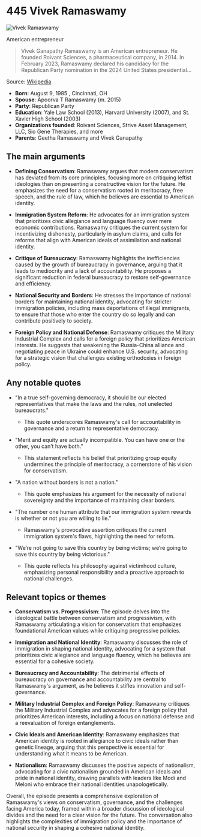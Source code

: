 # 445 Vivek Ramaswamy

![Vivek Ramaswamy](https://encrypted-tbn0.gstatic.com/images?q=tbn:ANd9GcTlc7Ik1l_JncliwuOcv3ppvEBTjQj2aRm1-JFEmeH3zu9kdyCyhfgdAg&s=0)

American entrepreneur

> Vivek Ganapathy Ramaswamy is an American entrepreneur. He founded Roivant Sciences, a pharmaceutical company, in 2014. In February 2023, Ramaswamy declared his candidacy for the Republican Party nomination in the 2024 United States presidential...

Source: [Wikipedia](https://en.wikipedia.org/wiki/Vivek_Ramaswamy)

- **Born**: August 9, 1985 , Cincinnati, OH
- **Spouse**: Apoorva T Ramaswamy (m. 2015)
- **Party**: Republican Party
- **Education**: Yale Law School (2013), Harvard University (2007), and St. Xavier High School (2003)
- **Organizations founded**: Roivant Sciences, Strive Asset Management, LLC, Sio Gene Therapies, and more
- **Parents**: Geetha Ramaswamy and Vivek Ganapathy

## The main arguments

- **Defining Conservatism**: Ramaswamy argues that modern conservatism has deviated from its core principles, focusing more on critiquing leftist ideologies than on presenting a constructive vision for the future. He emphasizes the need for a conservatism rooted in meritocracy, free speech, and the rule of law, which he believes are essential to American identity.

- **Immigration System Reform**: He advocates for an immigration system that prioritizes civic allegiance and language fluency over mere economic contributions. Ramaswamy critiques the current system for incentivizing dishonesty, particularly in asylum claims, and calls for reforms that align with American ideals of assimilation and national identity.

- **Critique of Bureaucracy**: Ramaswamy highlights the inefficiencies caused by the growth of bureaucracy in governance, arguing that it leads to mediocrity and a lack of accountability. He proposes a significant reduction in federal bureaucracy to restore self-governance and efficiency.

- **National Security and Borders**: He stresses the importance of national borders for maintaining national identity, advocating for stricter immigration policies, including mass deportations of illegal immigrants, to ensure that those who enter the country do so legally and can contribute positively to society.

- **Foreign Policy and National Defense**: Ramaswamy critiques the Military Industrial Complex and calls for a foreign policy that prioritizes American interests. He suggests that weakening the Russia-China alliance and negotiating peace in Ukraine could enhance U.S. security, advocating for a strategic vision that challenges existing orthodoxies in foreign policy.

## Any notable quotes

- "In a true self-governing democracy, it should be our elected representatives that make the laws and the rules, not unelected bureaucrats."
  - This quote underscores Ramaswamy's call for accountability in governance and a return to representative democracy.

- "Merit and equity are actually incompatible. You can have one or the other, you can’t have both."
  - This statement reflects his belief that prioritizing group equity undermines the principle of meritocracy, a cornerstone of his vision for conservatism.

- "A nation without borders is not a nation."
  - This quote emphasizes his argument for the necessity of national sovereignty and the importance of maintaining clear borders.

- "The number one human attribute that our immigration system rewards is whether or not you are willing to lie."
  - Ramaswamy's provocative assertion critiques the current immigration system's flaws, highlighting the need for reform.

- "We’re not going to save this country by being victims; we’re going to save this country by being victorious."
  - This quote reflects his philosophy against victimhood culture, emphasizing personal responsibility and a proactive approach to national challenges.

## Relevant topics or themes

- **Conservatism vs. Progressivism**: The episode delves into the ideological battle between conservatism and progressivism, with Ramaswamy articulating a vision for conservatism that emphasizes foundational American values while critiquing progressive policies.

- **Immigration and National Identity**: Ramaswamy discusses the role of immigration in shaping national identity, advocating for a system that prioritizes civic allegiance and language fluency, which he believes are essential for a cohesive society.

- **Bureaucracy and Accountability**: The detrimental effects of bureaucracy on governance and accountability are central to Ramaswamy's argument, as he believes it stifles innovation and self-governance.

- **Military Industrial Complex and Foreign Policy**: Ramaswamy critiques the Military Industrial Complex and advocates for a foreign policy that prioritizes American interests, including a focus on national defense and a reevaluation of foreign entanglements.

- **Civic Ideals and American Identity**: Ramaswamy emphasizes that American identity is rooted in allegiance to civic ideals rather than genetic lineage, arguing that this perspective is essential for understanding what it means to be American.

- **Nationalism**: Ramaswamy discusses the positive aspects of nationalism, advocating for a civic nationalism grounded in American ideals and pride in national identity, drawing parallels with leaders like Modi and Meloni who embrace their national identities unapologetically.

Overall, the episode presents a comprehensive exploration of Ramaswamy's views on conservatism, governance, and the challenges facing America today, framed within a broader discussion of ideological divides and the need for a clear vision for the future. The conversation also highlights the complexities of immigration policy and the importance of national security in shaping a cohesive national identity.